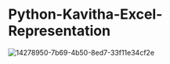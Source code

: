 # Python-Kavitha-Excel-Representation

![14278950-7b69-4b50-8ed7-33f11e34cf2e](https://github.com/adi-code22/Python-Kavitha-Excel-Representation/assets/78801889/e71a5c00-12e1-409b-9a4d-d14f7e3c18e6)
